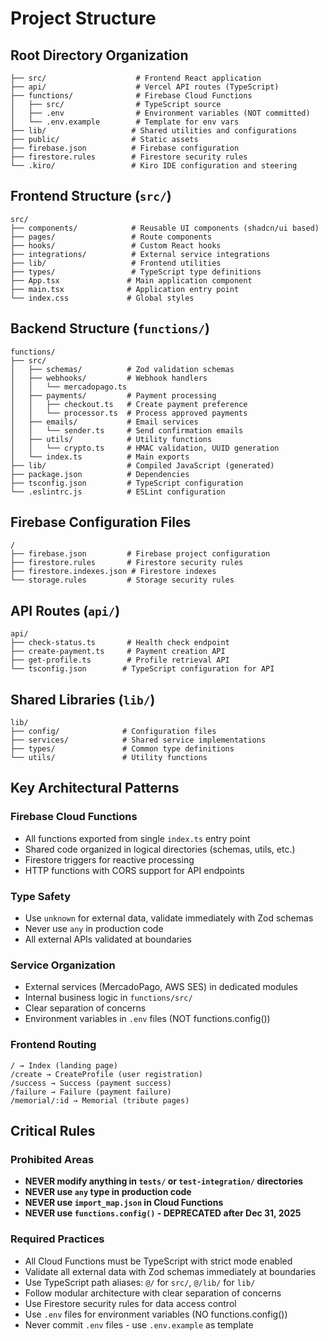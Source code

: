 # Project Structure

## Root Directory Organization

```
├── src/                    # Frontend React application
├── api/                    # Vercel API routes (TypeScript) 
├── functions/              # Firebase Cloud Functions
│   ├── src/                # TypeScript source
│   ├── .env                # Environment variables (NOT committed)
│   └── .env.example        # Template for env vars
├── lib/                   # Shared utilities and configurations
├── public/                # Static assets
├── firebase.json          # Firebase configuration
├── firestore.rules        # Firestore security rules
└── .kiro/                 # Kiro IDE configuration and steering
```

## Frontend Structure (`src/`)

```
src/
├── components/            # Reusable UI components (shadcn/ui based)
├── pages/                 # Route components
├── hooks/                 # Custom React hooks
├── integrations/          # External service integrations
├── lib/                   # Frontend utilities
├── types/                 # TypeScript type definitions
├── App.tsx               # Main application component
├── main.tsx              # Application entry point
└── index.css             # Global styles
```

## Backend Structure (`functions/`)

```
functions/
├── src/
│   ├── schemas/          # Zod validation schemas
│   ├── webhooks/         # Webhook handlers
│   │   └── mercadopago.ts
│   ├── payments/         # Payment processing
│   │   ├── checkout.ts   # Create payment preference
│   │   └── processor.ts  # Process approved payments
│   ├── emails/           # Email services
│   │   └── sender.ts     # Send confirmation emails
│   ├── utils/            # Utility functions
│   │   └── crypto.ts     # HMAC validation, UUID generation
│   └── index.ts          # Main exports
├── lib/                  # Compiled JavaScript (generated)
├── package.json          # Dependencies
├── tsconfig.json         # TypeScript configuration
└── .eslintrc.js          # ESLint configuration
```

## Firebase Configuration Files

```
/
├── firebase.json         # Firebase project configuration
├── firestore.rules       # Firestore security rules
├── firestore.indexes.json # Firestore indexes
└── storage.rules         # Storage security rules
```

## API Routes (`api/`)

```
api/
├── check-status.ts       # Health check endpoint
├── create-payment.ts     # Payment creation API
├── get-profile.ts        # Profile retrieval API
└── tsconfig.json        # TypeScript configuration for API
```

## Shared Libraries (`lib/`)

```
lib/
├── config/              # Configuration files
├── services/            # Shared service implementations
├── types/               # Common type definitions
└── utils/               # Utility functions
```

## Key Architectural Patterns

### Firebase Cloud Functions

- All functions exported from single `index.ts` entry point
- Shared code organized in logical directories (schemas, utils, etc.)
- Firestore triggers for reactive processing
- HTTP functions with CORS support for API endpoints

### Type Safety

- Use `unknown` for external data, validate immediately with Zod schemas
- Never use `any` in production code
- All external APIs validated at boundaries

### Service Organization

- External services (MercadoPago, AWS SES) in dedicated modules
- Internal business logic in `functions/src/`
- Clear separation of concerns
- Environment variables in `.env` files (NOT functions.config())

### Frontend Routing

```
/ → Index (landing page)
/create → CreateProfile (user registration)
/success → Success (payment success)
/failure → Failure (payment failure)
/memorial/:id → Memorial (tribute pages)
```

## Critical Rules

### Prohibited Areas

- **NEVER modify anything in `tests/` or `test-integration/` directories**
- **NEVER use `any` type in production code**
- **NEVER use `import_map.json` in Cloud Functions**
- **NEVER use `functions.config()` - DEPRECATED after Dec 31, 2025**

### Required Practices

- All Cloud Functions must be TypeScript with strict mode enabled
- Validate all external data with Zod schemas immediately at boundaries
- Use TypeScript path aliases: `@/` for `src/`, `@/lib/` for `lib/`
- Follow modular architecture with clear separation of concerns
- Use Firestore security rules for data access control
- Use `.env` files for environment variables (NO functions.config())
- Never commit `.env` files - use `.env.example` as template
